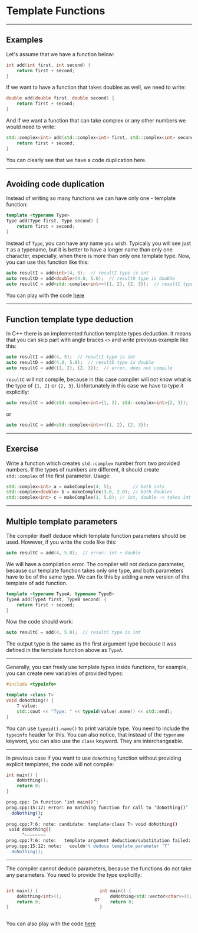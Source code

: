 <!-- .slide: data-background="#111111" -->

# Template Functions

___
<!-- .slide: style="font-size: 0.9em" -->

## Examples

Let's assume that we have a function below:

```c++
int add(int first, int second) {
    return first + second;
}
```

If we want to have a function that takes doubles as well, we need to write:
<!-- .element: class="fragment fade-in" -->

```c++
double add(double first, double second) {
    return first + second;
}
```
<!-- .element: class="fragment fade-in" -->

And if we want a function that can take complex or any other numbers we would need to write:
<!-- .element: class="fragment fade-in" -->

```c++
std::complex<int> add(std::complex<int> first, std::complex<int> second) {
    return first + second;
}
```
<!-- .element: class="fragment fade-in" -->

You can clearly see that we have a code duplication here.
<!-- .element: class="fragment fade-in" -->

___

## Avoiding code duplication

Instead of writing so many functions we can have only one - template function:

```c++
template <typename Type>
Type add(Type first, Type second) {
    return first + second;
}
```
<!-- .element: class="fragment fade-in" -->

Instead of `Type`, you can have any name you wish. Typically you will see just `T` as a typename, but it is better to have a longer name than only one character, especially, when there is more than only one template type. Now, you can use this function like this:
<!-- .element: class="fragment fade-in" -->

```c++
auto resultI = add<int>(4, 5);  // resultI type is int
auto resultD = add<double>(4.0, 5.0);  // resultD type is double
auto resultC = add<std::complex<int>>({1, 2}, {2, 3});  // resultC type is std::complex<int>
```
<!-- .element: class="fragment fade-in" -->

You can play with the code [here](https://ideone.com/fork/NU0L8k)
<!-- .element: class="fragment fade-in" -->

___

## Function template type deduction

In C++ there is an implemented function template types deduction. It means that you can skip part with angle braces `<>` and write previous example like this:

```c++
auto resultI = add(4, 5);  // resultI type is int
auto resultD = add(4.0, 5.0);  // resultD type is double
auto resultC = add({1, 2}, {2, 3});  // error, does not compile
```

`resultC` will not compile, because in this case compiler will not know what is the type of `{1, 2}` or `{2, 3}`. Unfortunately in this case we have to type it explicitly:
<!-- .element: class="fragment fade-in" -->

```c++
auto resultC = add(std::complex<int>{1, 2}, std::complex<int>{2, 3});
```
<!-- .element: class="fragment fade-in" -->

or
<!-- .element: class="fragment fade-in" -->

```c++
auto resultC = add<std::complex<int>>({1, 2}, {2, 3});
```
<!-- .element: class="fragment fade-in" -->

___

## Exercise

Write a function which creates `std::complex` number from two provided numbers. If the types of numbers are different, it should create `std::complex` of the first parameter. Usage:

```c++
std::complex<int> a = makeComplex(4, 5);        // both ints
std::complex<double> b = makeComplex(3.0, 2.0); // both doubles
std::complex<int> c = makeComplex(1, 5.0); // int, double -> takes int
```

___
<!-- .slide: style="font-size: 0.8em" -->

## Multiple template parameters

The compiler itself deduce which template function parameters should be used. However, if you write the code like this:

```c++
auto resultC = add(4, 5.0);  // error: int + double
```
<!-- .element: class="fragment fade-in" -->

We will have a compilation error. The compiler will not deduce parameter, because our template function takes only one type, and both parameters have to be of the same type. We can fix this by adding a new version of the template of add function.
<!-- .element: class="fragment fade-in" -->

```c++
template <typename TypeA, typename TypeB>
TypeA add(TypeA first, TypeB second) {
    return first + second;
}
```
<!-- .element: class="fragment fade-in" -->

Now the code should work:
<!-- .element: class="fragment fade-in" -->

```c++
auto resultC = add(4, 5.0);  // resultC type is int
```
<!-- .element: class="fragment fade-in" -->

The output type is the same as the first argument type because it was defined in the template function above as `TypeA`.
<!-- .element: class="fragment fade-in" -->

___

Generally, you can freely use template types inside functions, for example, you can create new variables of provided types:

```c++
#include <typeinfo>

template <class T>
void doNothing() {
    T value;
    std::cout << "Type: " << typeid(value).name() << std::endl;
}
```
<!-- .element: class="fragment fade-in" -->

You can use `typeid().name()` to print variable type. You need to include the `typeinfo` header for this. You can also notice, that instead of the `typename` keyword, you can also use the `class` keyword. They are interchangeable.
<!-- .element: class="fragment fade-in" -->

___
<!-- .slide: style="font-size: .9em" -->

In previous case if you want to use `doNothing` function without providing explicit templates, the code will not compile:

```c++
int main() {
    doNothing();
    return 0;
}
```

```bash
prog.cpp: In function ‘int main()’:
prog.cpp:15:12: error: no matching function for call to ‘doNothing()’
  doNothing();
            ^
prog.cpp:7:6: note: candidate: template<class T> void doNothing()
 void doNothing()
      ^~~~~~~~~
prog.cpp:7:6: note:   template argument deduction/substitution failed:
prog.cpp:15:12: note:   couldn't deduce template parameter ‘T’
  doNothing();
```

___

The compiler cannot deduce parameters, because the functions do not take any parameters. You need to provide the type explicitly:

<div style="display: flex; align-items:center;">

<div style="width: 50%">

```c++
int main() {
    doNothing<int>();
    return 0;
}
```

</div>

or

<div style="width: 50%">

```c++
int main() {
    doNothing<std::vector<char>>();
    return 0;
}
```

</div>

</div>
<!-- .element: class="fragment fade-in" -->

You can also play with the code [here](https://ideone.com/fork/oZZybw)
<!-- .element: class="fragment fade-in" -->
